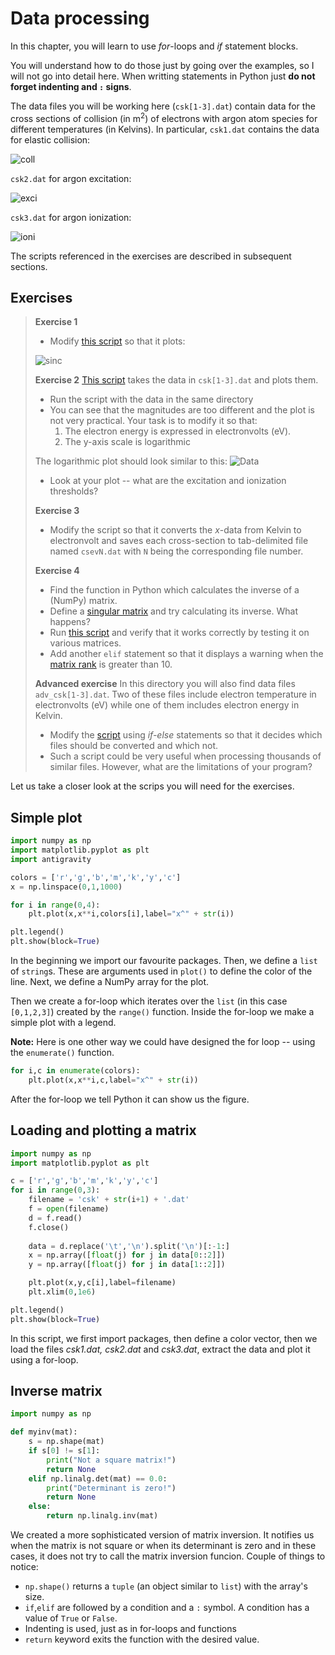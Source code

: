 # Data processing
In this chapter, you will learn to use *for*-loops and *if* statement blocks.

You will understand how to do those just by going over the examples, so I will not go into detail here.
When writting statements in Python just **do not forget indenting and `:` signs**.

The data files you will be working here (`csk[1-3].dat`) contain data for the cross sections of collision (in m<sup>2</sup>) of electrons with argon atom species for different temperatures (in Kelvins).
In particular, `csk1.dat` contains the data for elastic collision:

![coll](http://mathurl.com/ycnhzk89.png)

`csk2.dat` for argon excitation:

![exci](http://mathurl.com/ybd2s6ql.png)

`csk3.dat` for argon ionization:

![ioni](http://mathurl.com/ydyupuzm.png)

The scripts referenced in the exercises are described in subsequent sections.

## Exercises
>  **Exercise 1**
>  * Modify [this script](https://github.com/tungli/F5170-python/blob/master/4_Data/simple_plot.py) so that it plots:
>  
>  ![sinc](http://mathurl.com/y983ysyp.png)
>  
>  **Exercise 2**
>  [This script](https://github.com/tungli/F5170-python/blob/master/4_Data/data_plot.py) takes the data in `csk[1-3].dat` and plots them.
>  * Run the script with the data in the same directory
>  * You can see that the magnitudes are too different and the plot is not very practical. Your task is to modify it so that:
>    1. The electron energy is expressed in electronvolts (eV).
>    2. The y-axis scale is logarithmic
>  
>  The logarithmic plot should look similar to this:
>  ![Data](https://github.com/tungli/F5170-python/blob/master/4_Data/data_plot.svg)
>  
>  * Look at your plot -- what are the excitation and ionization thresholds?
>  
>  **Exercise 3**
>  * Modify the script so that it converts the *x*-data from Kelvin to electronvolt and saves each cross-section to tab-delimited file named `csevN.dat` with `N` being the corresponding file number.
>  
>  **Exercise 4**
>  * Find the function in Python which calculates the inverse of a (NumPy) matrix. 
>  * Define a [singular matrix](http://mathworld.wolfram.com/SingularMatrix.html) and try calculating its inverse. What happens?
>  * Run [this script](https://github.com/tungli/F5170-python/blob/master/4_Data/inverse_matrix.py) and verify that it works correctly by testing it on various matrices.
>  * Add another `elif` statement so that it displays a warning when the [matrix rank](http://mathworld.wolfram.com/MatrixRank.html) is greater than 10.
>  
>  **Advanced exercise**
>  In this directory you will also find data files `adv_csk[1-3].dat`. Two of these files include electron temperature in electronvolts (eV) while one of them includes electron energy in Kelvin.
>  * Modify the [script](https://github.com/tungli/F5170-python/blob/master/4_Data/data_plot.py) using *if-else* statements so that it decides which files should be converted and which not.
>  * Such a script could be very useful when processing thousands of similar files. However, what are the limitations of your program?


Let us take a closer look at the scrips you will need for the exercises.

## Simple plot
```python
import numpy as np
import matplotlib.pyplot as plt
import antigravity

colors = ['r','g','b','m','k','y','c']
x = np.linspace(0,1,1000)

for i in range(0,4):
    plt.plot(x,x**i,colors[i],label="x^" + str(i))

plt.legend()
plt.show(block=True)
```
In the beginning we import our favourite packages.
Then, we define a `list` of `string`s.
These are arguments used in `plot()` to define the color of the line.
Next, we define a NumPy array for the plot.

Then we create a for-loop which iterates over the `list` (in this case `[0,1,2,3]`) created by the `range()` function.
Inside the for-loop we make a simple plot with a legend.

**Note:** Here is one other way we could have designed the for loop -- using the `enumerate()` function.
```python
for i,c in enumerate(colors):
    plt.plot(x,x**i,c,label="x^" + str(i))
```
After the for-loop we tell Python it can show us the figure.

## Loading and plotting a matrix
```python
import numpy as np
import matplotlib.pyplot as plt

c = ['r','g','b','m','k','y','c']
for i in range(0,3):
    filename = 'csk' + str(i+1) + '.dat'
    f = open(filename)
    d = f.read()
    f.close()
    
    data = d.replace('\t','\n').split('\n')[:-1:]
    x = np.array([float(j) for j in data[0::2]])
    y = np.array([float(j) for j in data[1::2]])

    plt.plot(x,y,c[i],label=filename)
    plt.xlim(0,1e6)

plt.legend()
plt.show(block=True)
```
In this script, we first import packages, then define a color vector, then we load the files *csk1.dat, csk2.dat* and *csk3.dat*, extract the data and plot it using a for-loop.

## Inverse matrix
```python
import numpy as np

def myinv(mat):
    s = np.shape(mat)
    if s[0] != s[1]:
        print("Not a square matrix!")
        return None
    elif np.linalg.det(mat) == 0.0:
        print("Determinant is zero!")
        return None
    else:
        return np.linalg.inv(mat)
```
We created a more sophisticated version of matrix inversion.
It notifies us when the matrix is not square or when its determinant is zero and in these cases, it does not try to call the matrix inversion funcion.
Couple of things to notice:
 * `np.shape()` returns a `tuple` (an object similar to `list`) with the array's size.
 * `if`,`elif` are followed by a condition and a `:` symbol. A condition has a value of `True` or `False`.
 * Indenting is used, just as in for-loops and functions
 * `return` keyword exits the function with the desired value.

